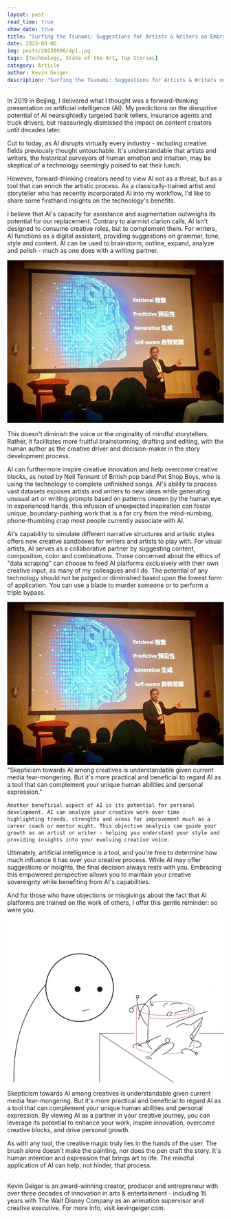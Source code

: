 ```yaml
---
layout: post
read_time: true
show_date: true
title: "Surfing the Tsunami: Suggestions for Artists & Writers on Embracing AI"
date: 2023-09-06
img: posts/20230906/4p1.jpg
tags: [Technology, State of the Art, Top Stories]
category: Article
author: Kevin Geiger
description: "Surfing the Tsunami: Suggestions for Artists & Writers on Embracing AI"
---
```

In 2019 in Beijing, I delivered what I thought was a forward-thinking presentation on artificial intelligence (AI). My predictions on the disruptive potential of AI nearsightedly targeted bank tellers, insurance agents and truck drivers, but reassuringly dismissed the impact on content creators until decades later.

Cut to today, as AI disrupts virtually every industry - including creative fields previously thought untouchable. It's understandable that artists and writers, the historical purveyors of human emotion and intuition, may be skeptical of a technology seemingly poised to eat their lunch.

However, forward-thinking creators need to view AI not as a threat, but as a tool that can enrich the artistic process. As a classically-trained artist and storyteller who has recently incorporated AI into my workflow, I'd like to share some firsthand insights on the technology's benefits.

I believe that AI's capacity for assistance and augmentation outweighs its potential for our replacement. Contrary to alarmist clarion calls, AI isn't designed to consume creative roles, but to complement them. For writers, AI functions as a digital assistant, providing suggestions on grammar, tone, style and content. AI can be used to brainstorm, outline, expand, analyze and polish - much as one does with a writing partner.

![image](./assets/img/posts/20230906/4p1.jpg)

This doesn't diminish the voice or the originality of mindful storytellers. Rather, it facilitates more fruitful brainstorming, drafting and editing, with the human author as the creative driver and decision-maker in the story development process.

AI can furthermore inspire creative innovation and help overcome creative blocks, as noted by Neil Tennant of British pop band Pet Shop Boys, who is using the technology to complete unfinished songs. AI's ability to process vast datasets exposes artists and writers to new ideas while generating unusual art or writing prompts based on patterns unseen by the human eye. In experienced hands, this infusion of unexpected inspiration can foster unique, boundary-pushing work that is a far cry from the mind-numbing, phone-thumbing crap most people currently associate with AI.

AI's capability to simulate different narrative structures and artistic styles offers new creative sandboxes for writers and artists to play with. For visual artists, AI serves as a collaborative partner by suggesting content, composition, color and combinations. Those concerned about the ethics of "data scraping" can choose to feed AI platforms exclusively with their own creative input, as many of my colleagues and I do. The potential of any technology should not be judged or diminished based upon the lowest form of application. You can use a blade to murder someone or to perform a triple bypass.

![image](./assets/img/posts/20230906/4p1.jpg) 
	"Skepticism towards AI among creatives is understandable given current media fear-mongering. But it's more practical and beneficial to regard AI as a tool that can complement your unique human abilities and personal expression."

	Another beneficial aspect of AI is its potential for personal development. AI can analyze your creative work over time - highlighting trends, strengths and areas for improvement much as a career coach or mentor might. This objective analysis can guide your growth as an artist or writer - helping you understand your style and providing insights into your evolving creative voice.

Ultimately, artificial intelligence is a tool, and you're free to determine how much influence it has over your creative process. While AI may offer suggestions or insights, the final decision always rests with you. Embracing this empowered perspective allows you to maintain your creative sovereignty while benefiting from AI's capabilities.

And for those who have objections or misgivings about the fact that AI platforms are trained on the work of others, I offer this gentle reminder: so were you.

![image](./assets/img/posts/20230906/4p3.jpg) 

Skepticism towards AI among creatives is understandable given current media fear-mongering. But it's more practical and beneficial to regard AI as a tool that can complement your unique human abilities and personal expression. By viewing AI as a partner in your creative journey, you can leverage its potential to enhance your work, inspire innovation, overcome creative blocks, and drive personal growth.

As with any tool, the creative magic truly lies in the hands of the user. The brush alone doesn't make the painting, nor does the pen craft the story. It's human intention and expression that brings art to life. The mindful application of AI can help, not hinder, that process.

\
Kevin Geiger is an award-winning creator, producer and entrepreneur with over three decades of innovation in arts & entertainment - including 15 years with The Walt Disney Company as an animation supervisor and creative executive. For more info, visit kevingeiger.com.